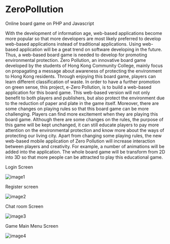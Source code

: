# ZeroPollution

Online board game on PHP and Javascript

With the development of information age, web-based applications become more popular so that more developers are most likely preferred to develop web-based applications instead of traditional applications. Using web-based application will be a geat trend on software developing in the future. Thus, a web-based board game is needed to develop for promoting environmental protection.
Zero Pollution, an innovative board game developed by the students of Hong Kong Community College, mainly focus on propagating a message about awareness of protecting the environment to Hong Kong residents. Through enjoying this board game, players can learn different classification of waste. In order to have a further promotion on green sense, this project, e-Zero Pollution, is to build a web-based application for this board game. This web-based version will not only benefit to both players and publishers, but also protect the environment due to the reduction of paper and plate in the game itself.
Moreover, there are some changes on playing rules so that this board game can be more challenging. Players can find more excitement when they are playing this board game. Although there are some changes on the rules, the purpose of this game will be kept unchanged, it can still educate players to pay more attention on the environmental protection and know more about the ways of protecting our living city.
Apart from changing some playing rules, the new web-based mobile application of Zero Pollution will increase interaction between players and creativity. For example, a number of animations will be added into the application. The whole board game will be transform from 2D into 3D so that more people can be attracted to play this educational game.

Login Screen

![image1](https://github.com/wai25/ZeroPollution/blob/master/images/a.png)

Register screen

![image2](https://github.com/wai25/ZeroPollution/blob/master/images/b.png)

Chat room Screen

![image3](https://github.com/wai25/ZeroPollution/blob/master/images/c.png)

Game Main Menu Screen

![image4](https://github.com/wai25/ZeroPollution/blob/master/images/d.png)
